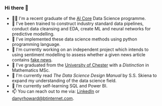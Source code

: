 ### Hi there 👋

- 👨‍🎓 I'm a recent graduate of the [AI Core](https://www.theaicore.com/) Data Science programme.
- 📜 I've been trained to construct industry standard data pipelines, conduct data cleansing and EDA, create ML and neural networks for predictive modelling.
- 🐍 I've implemented these data science methods using python programming language.
- 👷 I'm currently working on an independent project which intends to using sentiment modelling to assess whether a given news article contains [fake news](https://github.com/DanRHoward/Fake_News_Detection_Model).
- 🏫 I've graduated from the [University of Chester](https://www1.chester.ac.uk/) with a *Distinction* in Mathematics MSc.
- 📖 I'm currently read *The Data Science Design Manual* by S.S. Skiena to expand my understanding of the data science field.
- 🌱 I’m currently self-learning SQL and Power BI.
- 📫 You can reach out to me via: [LinkedIn](linkedin.com/in/daniel-howard-bsc-msc-b7a88b172) or <danyrhoward@btinternet.com>.

<!--
**DanRHoward/DanRHoward** is a ✨ _special_ ✨ repository because its `README.md` (this file) appears on your GitHub profile.

Here are some ideas to get you started:

- 🔭 I’m currently working on ...
- 🌱 I’m currently learning ...
- 👯 I’m looking to collaborate on ...
- 🤔 I’m looking for help with ...
- 💬 Ask me about ...
- 📫 How to reach me: ...
- 😄 Pronouns: ...
- ⚡ Fun fact: ...
-->

